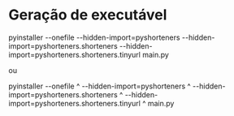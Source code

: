 # Geração de executável
pyinstaller --onefile --hidden-import=pyshorteners --hidden-import=pyshorteners.shorteners --hidden-import=pyshorteners.shorteners.tinyurl main.py

ou

pyinstaller --onefile ^
  --hidden-import=pyshorteners ^
  --hidden-import=pyshorteners.shorteners ^
  --hidden-import=pyshorteners.shorteners.tinyurl ^
  main.py
